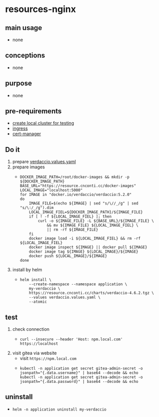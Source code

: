 # resources-nginx

## main usage

* none

## conceptions

* none

## purpose
* none

## pre-requirements
* [create local cluster for testing](../resources/local.cluster.for.testing.md)
* [ingress](../basic/ingress.nginx.md)
* [cert-manager](../basic/cert.manager.md)

## Do it

1. prepare [verdaccio.values.yaml](resources/verdaccio.values.yaml.md)
2. prepare images
    * ```shell  
      DOCKER_IMAGE_PATH=/root/docker-images && mkdir -p ${DOCKER_IMAGE_PATH}
      BASE_URL="https://resource.cnconti.cc/docker-images"
      LOCAL_IMAGE="localhost:5000"
      for IMAGE in "docker.io/verdaccio/verdaccio:5.2.0" 
      do
          IMAGE_FILE=$(echo ${IMAGE} | sed "s/\//_/g" | sed "s/\:/_/g").dim
          LOCAL_IMAGE_FIEL=${DOCKER_IMAGE_PATH}/${IMAGE_FILE}
          if [ ! -f ${LOCAL_IMAGE_FIEL} ]; then
              curl -o ${IMAGE_FILE} -L ${BASE_URL}/${IMAGE_FILE} \
                  && mv ${IMAGE_FILE} ${LOCAL_IMAGE_FIEL} \
                  || rm -rf ${IMAGE_FILE}
          fi
          docker image load -i ${LOCAL_IMAGE_FIEL} && rm -rf ${LOCAL_IMAGE_FIEL}
          docker image inspect ${IMAGE} || docker pull ${IMAGE}
          docker image tag ${IMAGE} ${LOCAL_IMAGE}/${IMAGE}
          docker push ${LOCAL_IMAGE}/${IMAGE}
      done
      ```
3. install by helm
    * ```shell
      helm install \
          --create-namespace --namespace application \
          my-verdaccio \
          https://resource.cnconti.cc/charts/verdaccio-4.6.2.tgz \
          --values verdaccio.values.yaml \
          --atomic
      ```

## test
1. check connection
    * ```shell
      curl --insecure --header 'Host: npm.local.com' https://localhost
      ```
2. visit gitea via website
    * visit `https://npm.local.com`
    * ```shell
      kubectl -n application get secret gitea-admin-secret -o jsonpath="{.data.username}" | base64 --decode && echo
      kubectl -n application get secret gitea-admin-secret -o jsonpath="{.data.password}" | base64 --decode && echo
      ```

## uninstall
* ```shell
  helm -n application uninstall my-verdaccio
  ```



















